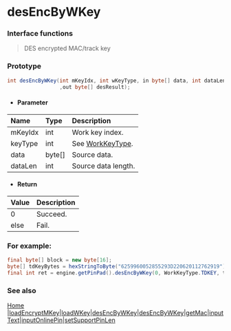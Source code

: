 # desEncByWKey

### Interface functions
> DES encrypted MAC/track key

### Prototype

```java
int desEncByWKey(int mKeyIdx, int wKeyType, in byte[] data, int dataLen, int desType
                 ,out byte[] desResult);
```

- #### Parameter
| Name    | Type   | Description                             |
| :------ | :----- | :-------------------------------------- |
| mKeyIdx | int    | Work key index.                         |
| keyType | int    | See [WorkKeyType](enum.md#WorkKeyType). |
| data    | byte[] | Source data.                            |
| dataLen | int    | Source data length.                     |

- #### Return
| Value | Description |
| :---- | :---------- |
| 0     | Succeed.    |
| else  | Fail.       |

### For example:

```java
final byte[] block = new byte[16];
byte[] tdKeyBytes = hexStringToByte("6259960052855293D220620112762919");
final int ret = engine.getPinPad().desEncByWKey(0, WorkKeyType.TDKEY, tdKeyBytes, tdKeyBytes.length, DesAlgorithmType.TDES, block);
```



### See also

[Home](../README.md) |[loadEncryptMKey](loadEncryptMKey.md)|[loadWKey](loadWKey.md)|[desEncByWKey](desEncByWKey.md)|[desEncByWKey](desEncByWKey.md)|[getMac](getMac.md)|[inputText](inputText.md)|[inputOnlinePin](inputOnlinePin.md)|[setSupportPinLen](setSupportPinLen.md)

